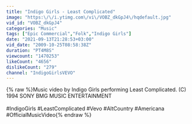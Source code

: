 ```yaml
---
title: "Indigo Girls - Least Complicated"
image: "https:\/\/i.ytimg.com\/vi\/VOBZ_dkGpJ4\/hqdefault.jpg"
vid_id: "VOBZ_dkGpJ4"
categories: "Music"
tags: ["Epic Commercial","Folk","Indigo Girls"]
date: "2021-09-13T21:28:53+03:00"
vid_date: "2009-10-25T08:58:38Z"
duration: "PT4M8S"
viewcount: "1470253"
likeCount: "4656"
dislikeCount: "279"
channel: "IndigoGirlsVEVO"
---
```

{% raw %}Music video by Indigo Girls performing Least Complicated. (C) 1994 SONY BMG MUSIC ENTERTAINMENT<br /><br />#IndigoGirls #LeastComplicated #Vevo #AltCountry #Americana #OfficialMusicVideo{% endraw %}
